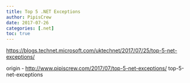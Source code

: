 ```yaml
---
title: Top 5 .NET Exceptions
author: PipisCrew
date: 2017-07-26
categories: [.net]
toc: true
---
```


https://blogs.technet.microsoft.com/uktechnet/2017/07/25/top-5-net-exceptions/

origin - http://www.pipiscrew.com/2017/07/top-5-net-exceptions/ top-5-net-exceptions